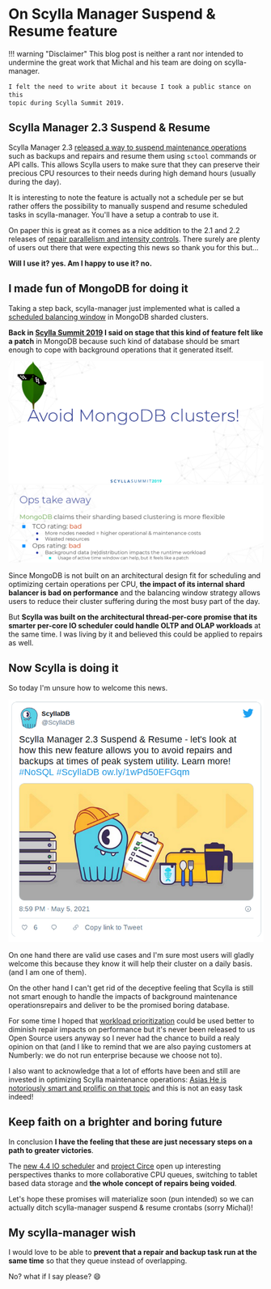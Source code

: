 # On Scylla Manager Suspend & Resume feature

!!! warning "Disclaimer"
    This blog post is neither a rant nor intended to undermine the great
    work that Michal and his team are doing on scylla-manager.

    I felt the need to write about it because I took a public stance on this
    topic during Scylla Summit 2019.

## Scylla Manager 2.3 Suspend & Resume

Scylla Manager 2.3 [released a way to suspend maintenance operations] such as
backups and repairs and resume them using `sctool` commands or API calls. This
allows Scylla users to make sure that they can preserve their precious
CPU resources to their needs during high demand hours (usually during the day).

It is interesting to note the feature is actually not a schedule per se but
rather offers the possibility to manually suspend and resume scheduled tasks in
scylla-manager. You'll have a setup a contrab to use it.

On paper this is great as it comes as a nice addition to the 2.1 and 2.2
releases of [repair parallelism and intensity controls]. There surely are
plenty of users out there that were expecting this news so thank you for this
but...

**Will I use it? yes. Am I happy to use it? no.**

[released a way to suspend maintenance operations]: https://www.scylladb.com/2021/05/05/scylla-manager-2-3-suspend-resume/
[repair parallelism and intensity controls]: https://www.scylladb.com/product/release-notes/scylla-manager-2-2/

## I made fun of MongoDB for doing it

Taking a step back, scylla-manager just implemented what is called a [scheduled
balancing window] in MongoDB sharded clusters.

**Back in [Scylla Summit 2019] I said on stage that this kind of feature felt
like a patch** in MongoDB because such kind of database should be smart enough
to cope with background operations that it generated itself.

![avoid mongodb clusters](images/2021-05-06-avoid_mongodb.png)
![balancing window is a patch](images/2021-05-06-balancing_patch.png)

Since MongoDB is not built on an architectural design fit for scheduling and
optimizing certain operations per CPU, **the impact of its internal shard
balancer is bad on performance** and the balancing window strategy allows
users to reduce their cluster suffering during the most busy part of the day.

But **Scylla was built on the architectural thread-per-core promise that
its smarter per-core IO scheduler could handle OLTP and OLAP workloads** at
the same time. I was living by it and believed this could be applied to
repairs as well.

[scheduled balancing window]: https://docs.mongodb.com/manual/tutorial/manage-sharded-cluster-balancer/#schedule-the-balancing-window
[Scylla Summit 2019]: https://www.scylladb.com/2019/11/18/overheard-at-scylla-summit-2019/

## Now Scylla is doing it

So today I'm unsure how to welcome this news.

![scylla twitter announcement](images/2021-05-06-twitter_manager.png)

On one hand there are valid use cases and I'm sure most users will gladly
welcome this because they know it will help their cluster on a daily basis.
(and I am one of them).

On the other hand I can't get rid of the deceptive feeling that Scylla is
still not smart enough to handle the impacts of background maintenance
operationsrepairs and deliver to be the promised boring database.

For some time I hoped that [workload prioritization] could be used better to
diminish repair impacts on performance but it's never been released to us Open
Source users anyway so I never had the chance to build a realy opinion on that
(and I like to remind that we are also paying customers at Numberly: we do not
run enterprise because we choose not to).

I also want to acknowledge that a lot of efforts have been and still are
invested in optimizing Scylla maintenance operations: [Asias He is notoriously
smart and prolific on that topic] and this is not an easy task indeed!

[workload prioritization]: https://www.scylladb.com/2019/05/23/workload-prioritization-running-oltp-and-olap-traffic-on-the-same-superhighway/
[Asias He is notoriously smart and prolific on that topic]: https://www.scylladb.com/presentations/how-we-made-scylla-maintenance-easier-safer-and-faster/

## Keep faith on a brighter and boring future

In conclusion **I have the feeling that these are just necessary steps on
a path to greater victories**.

The [new 4.4 IO scheduler] and [project Circe] open up interesting perspectives
thanks to more collaborative CPU queues, switching to tablet based data storage
and **the whole concept of repairs being voided**.

Let's hope these promises will materialize soon (pun intended) so we can
actually ditch scylla-manager suspend & resume crontabs (sorry Michal)!

[new 4.4 IO scheduler]: https://www.scylladb.com/2021/04/06/scyllas-new-io-scheduler/
[project Circe]: https://www.scylladb.com/2021/01/12/making-scylla-a-monstrous-database-introducing-project-circe/

## My scylla-manager wish

I would love to be able to **prevent that a repair and backup task run at the
same time** so that they queue instead of overlapping.

No? what if I say please? :smile:
